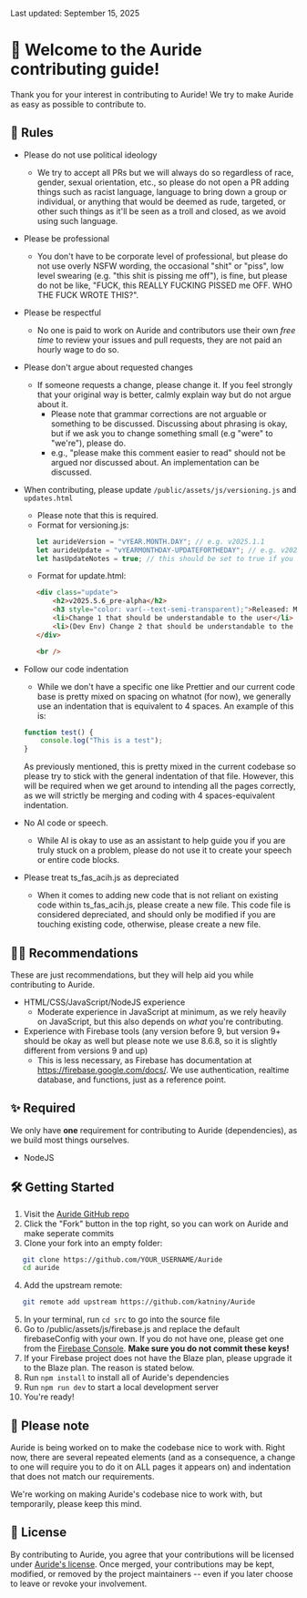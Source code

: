 Last updated: September 15, 2025
# 👋 Welcome to the Auride contributing guide!
Thank you for your interest in contributing to Auride! We try to make Auride as easy as possible to contribute to.

## 📃 Rules
- Please do not use political ideology
   - We try to accept all PRs but we will always do so regardless of race, gender, sexual orientation, etc., so please do not open a PR adding things such as racist language, language to bring down a group or individual, or anything that would be deemed as rude, targeted, or other such things as it'll be seen as a troll and closed, as we avoid using such language.
- Please be professional
   - You don't have to be corporate level of professional, but please do not use overly NSFW wording, the occasional "shit" or "piss", low level swearing (e.g. "this shit is pissing me off"), is fine, but please do not be like, "FUCK, this REALLY FUCKING PISSED me OFF. WHO THE FUCK WROTE THIS?".
- Please be respectful
   - No one is paid to work on Auride and contributors use their own *free time* to review your issues and pull requests, they are not paid an hourly wage to do so.
- Please don't argue about requested changes
   - If someone requests a change, please change it. If you feel strongly that your original way is better, calmly explain way but do not argue about it.
      - Please note that grammar corrections are not arguable or something to be discussed. Discussing about phrasing is okay, but if we ask you to change something small (e.g "were" to "we're"), please do.
      - e.g., "please make this comment easier to read" should not be argued nor discussed about. An implementation can be discussed.
- When contributing, please update `/public/assets/js/versioning.js` and `updates.html`
   - Please note that this is required.
   - Format for versioning.js:
   ```js
      let aurideVersion = "vYEAR.MONTH.DAY"; // e.g. v2025.1.1
      let aurideUpdate = "vYEARMONTHDAY-UPDATEFORTHEDAY"; // e.g. v202551-5
      let hasUpdateNotes = true; // this should be set to true if you have update notes in updates.html, otherwise false
   ```
   - Format for update.html:
   ```html
      <div class="update">
          <h2>v2025.5.6_pre-alpha</h2>
          <h3 style="color: var(--text-semi-transparent);">Released: MONTH DAY, YEAR</h3> <!-- e.g. May 1, 2025 -->
          <li>Change 1 that should be understandable to the user</li>
          <li>(Dev Env) Change 2 that should be understandable to the user, but ONLY applies to the codebase rather than the end-user</li>
      </div>

      <br />
   ```
- Follow our code indentation
   - While we don't have a specific one like Prettier and our current code base is pretty mixed on spacing on whatnot (for now), we generally use an indentation that is equivalent to 4 spaces.
   An example of this is:

   ```js 
   function test() {
       console.log("This is a test");
   }
   ```

   As previously mentioned, this is pretty mixed in the current codebase so please try to stick with the general indentation of that file. However, this will be required when we get around to intending all the pages correctly, as we will strictly be merging and coding with 4 spaces-equivalent indentation.

- No AI code or speech.
   - While AI is okay to use as an assistant to help guide you if you are truly stuck on a problem, please do not use it to create your speech or entire code blocks.

- Please treat ts_fas_acih.js as depreciated
   - When it comes to adding new code that is not reliant on existing code within ts_fas_acih.js, please create a new file. This code file is considered depreciated, and should only be modified if you are touching existing code, otherwise, please create a new file.

## 👩‍💻 Recommendations
These are just recommendations, but they will help aid you while contributing to Auride.
- HTML/CSS/JavaScript/NodeJS experience
   - Moderate experience in JavaScript at minimum, as we rely heavily on JavaScript, but this also depends on *what* you're contributing.
- Experience with Firebase tools (any version before 9, but version 9+ should be okay as well but please note we use 8.6.8, so it is slightly different from versions 9 and up)
   - This is less necessary, as Firebase has documentation at https://firebase.google.com/docs/. We use authentication, realtime database, and functions, just as a reference point.

## ✨ Required
We only have **one** requirement for contributing to Auride (dependencies), as we build most things ourselves.
- NodeJS

## 🛠 Getting Started
1. Visit the [Auride GitHub repo](https://github.com/katniny/Auride)
2. Click the "Fork" button in the top right, so you can work on Auride and make seperate commits
3. Clone your fork into an empty folder:
```bash
   git clone https://github.com/YOUR_USERNAME/Auride
   cd auride
```
4. Add the upstream remote:
```bash
   git remote add upstream https://github.com/katniny/Auride
```
5. In your terminal, run `cd src` to go into the source file
6. Go to /public/assets/js/firebase.js and replace the default firebaseConfig with your own. If you do not have one, please get one from the [Firebase Console](https://console.firebase.google.com/). **Make sure you do not commit these keys!**
7. If your Firebase project does not have the Blaze plan, please upgrade it to the Blaze plan. The reason is stated below.
8. Run `npm install` to install all of Auride's dependencies
9. Run `npm run dev` to start a local development server
10. You're ready!

## 📝 Please note
Auride is being worked on to make the codebase nice to work with. Right now, there are several repeated elements (and as a consequence, a change to one will require you to do it on ALL pages it appears on) and indentation that does not match our requirements.

We're working on making Auride's codebase nice to work with, but temporarily, please keep this mind.

## 📔 License
By contributing to Auride, you agree that your contributions will be licensed under [Auride's license](https://github.com/katniny/Auride/blob/main/LICENSE). Once merged, your contributions may be kept, modified, or removed by the project maintainers -- even if you later choose to leave or revoke your involvement.
